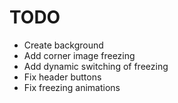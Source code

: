# TODO

* Create background
* Add corner image freezing
* Add dynamic switching of freezing
* Fix header buttons
* Fix freezing animations

